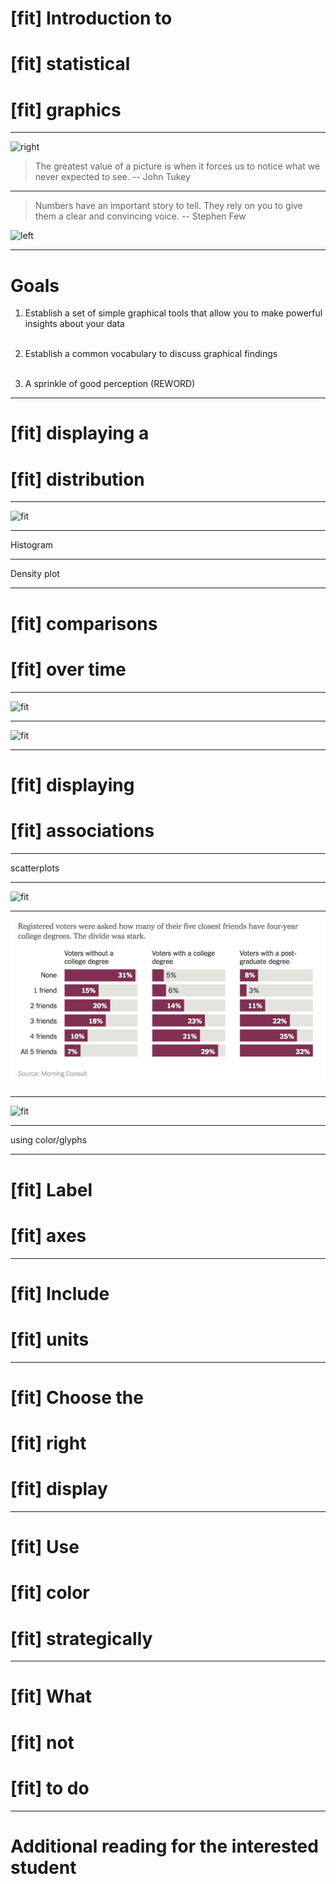 # [fit] Introduction to
# [fit] statistical
# [fit] graphics

---

![right](http://40.media.tumblr.com/d40265f21bd82e8f7d176e749709cb68/tumblr_n5bjc0FAzF1tbsfg3o1_1280.jpg)

> The greatest value of a picture is when it forces us to notice what we never expected to see.
-- John Tukey

---

> Numbers have an important story to tell. They rely on you to give them a clear and convincing voice.
-- Stephen Few

![left](https://utcbanews.files.wordpress.com/2014/06/stephen-few.jpg)

---

# Goals

1. Establish a set of simple graphical tools that allow you to make powerful insights about your data  <br> <br>

2. Establish a common vocabulary to discuss graphical findings <br> <br>

3. A sprinkle of good perception (REWORD)

---

# [fit] displaying a
# [fit] distribution

---

![fit](http://i0.wp.com/espnfivethirtyeight.files.wordpress.com/2014/11/chalabi-flowers-feature-commonname-1.png?quality=90&strip=all&w=1150&ssl=1)

---

Histogram

---

Density plot

---


# [fit] comparisons
# [fit] over time

---

![fit](http://revolution-computing.typepad.com/.a/6a010534b1db25970b01b7c88b0f07970b-pi)

---

![fit](http://revolution-computing.typepad.com/.a/6a010534b1db25970b01b8d21111de970c-pi)

---

# [fit] displaying
# [fit] associations

---

scatterplots

---

![fit](http://i1.wp.com/espnfivethirtyeight.files.wordpress.com/2014/04/hickey-bechdel-11.png?quality=90&strip=all&w=1150)

---

![fit](03-figs/friends-college-degrees.png)

---

![fit](http://espnfivethirtyeight.files.wordpress.com/2014/12/roeder-feature-lawschools1.png)

---

using color/glyphs

---

# [fit] Label
# [fit] axes

---

# [fit] Include
# [fit] units

---

# [fit] Choose the
# [fit] right
# [fit] display

---

# [fit] Use
# [fit] color
# [fit] strategically

---

# [fit] What
# [fit] not
# [fit] to do

---

# Additional reading for the interested student
